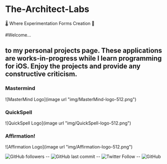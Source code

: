 # The-Architect-Labs
🌡️  Where Experimentation Forms Creation  🧪

#Welcome...

## to my personal projects page. These applications are works-in-progress while I learn programming for iOS. Enjoy the projects and provide any constructive criticism.

### Mastermind
![MasterMind Logo](image url "img/MasterMind-logo-512.png")

### QuickSpell
![QuickSpell Logo](image url "img/QuickSpell-logo-512.png")

### Affirmation!
![Affirmation Logo](image url "img/Affirmation-logo-512.png")

![GitHub followers](https://img.shields.io/github/followers/TheArchitectLabs?style=social) -- ![GitHub last commit](https://img.shields.io/github/last-commit/TheArchitectLabs/thearchitectlabs.github.io) -- ![Twitter Follow](https://img.shields.io/twitter/follow/TheArchLabs?style=social) -- ![GitHub](https://img.shields.io/github/license/TheArchitectLabs/thearchitectlabs.github.io)  
